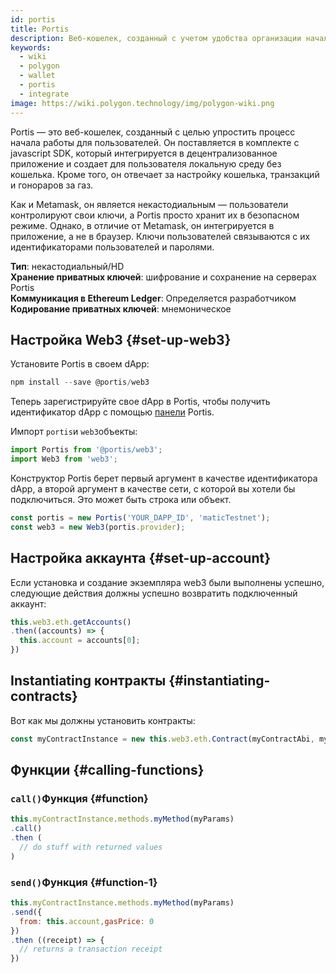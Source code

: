 ```yaml
---
id: portis
title: Portis
description: Веб-кошелек, созданный с учетом удобства организации начала работы пользователей.
keywords:
  - wiki
  - polygon
  - wallet
  - portis
  - integrate
image: https://wiki.polygon.technology/img/polygon-wiki.png
---
```


Portis — это веб-кошелек, созданный с целью упростить процесс начала работы для пользователей. Он поставляется в комплекте с javascript SDK, который интегрируется в децентрализованное приложение и создает для пользователя локальную среду без кошелька. Кроме того, он отвечает за настройку кошелька, транзакций и гонораров за газ.

Как и Metamask, он является некастодиальным — пользователи контролируют свои ключи, а Portis просто хранит их в безопасном режиме. Однако, в отличие от Metamask, он интегрируется в приложение, а не в браузер. Ключи пользователей связываются с их идентификаторами пользователей и паролями.

**Тип**: некастодиальный/HD <br/>
**Хранение приватных ключей**: шифрование и сохранение на серверах Portis<br/> **Коммуникация в Ethereum Ledger**: Определяется разработчиком<br/> **Кодирование приватных ключей**: мнемоническое<br/>

## Настройка Web3 {#set-up-web3}

Установите Portis в своем dApp:

```js
npm install --save @portis/web3
```

Теперь зарегистрируйте свое dApp в Portis, чтобы получить идентификатор dApp с помощью [панели](https://dashboard.portis.io/) Portis.

Импорт `portis`и `web3`объекты:

```js
import Portis from '@portis/web3';
import Web3 from 'web3';
```

Конструктор Portis берет первый аргумент в качестве идентификатора dApp, а второй аргумент в качестве сети, с которой вы хотели бы подключиться. Это может быть строка или объект.

```js
const portis = new Portis('YOUR_DAPP_ID', 'maticTestnet');
const web3 = new Web3(portis.provider);
```

## Настройка аккаунта {#set-up-account}

Если установка и создание экземпляра web3 были выполнены успешно, следующие действия должны успешно возвратить подключенный аккаунт:

```js
this.web3.eth.getAccounts()
.then((accounts) => {
  this.account = accounts[0];
})
```

## Instantiating контракты {#instantiating-contracts}

Вот как мы должны установить контракты:

```js
const myContractInstance = new this.web3.eth.Contract(myContractAbi, myContractAddress)
```

## Функции {#calling-functions}

### `call()`Функция {#function}

```js
this.myContractInstance.methods.myMethod(myParams)
.call()
.then (
  // do stuff with returned values
)
```

### `send()`Функция {#function-1}
```js
this.myContractInstance.methods.myMethod(myParams)
.send({
  from: this.account,gasPrice: 0
})
.then ((receipt) => {
  // returns a transaction receipt
})
```
